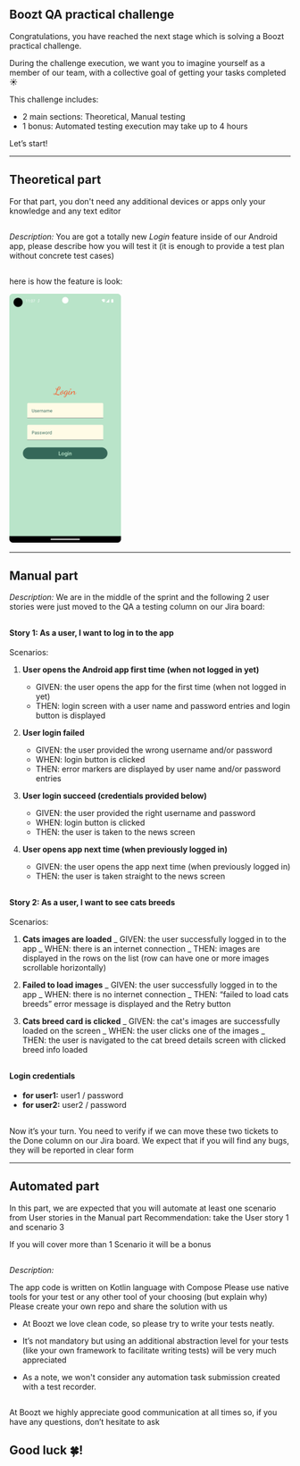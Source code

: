 ## Boozt QA practical challenge

Congratulations, you have reached the next stage which is solving a Boozt practical challenge.

During the challenge execution, we want you to imagine yourself as a member of our team,
with a collective goal of getting your tasks completed :sunny:

This challenge includes:
- 2 main sections: Theoretical, Manual testing  
- 1 bonus: Automated testing 
execution may take up to 4 hours

Let’s start!

---

## Theoretical part

For that part, you don't need any additional devices or apps 
only your knowledge and any text editor

##

*Description:* 
You are got a totally new *Login* feature inside of our Android app, 
please describe how you will test it 
(it is enough to provide a test plan without concrete test cases)

##

here is how the feature is look:

<img src="login_design.png" alt="drawing" width="200"/>

---

## Manual part


*Description:* 
We are in the middle of the sprint and the following 2 user stories were just moved to the QA
a testing column on our Jira board:

##

#### Story 1: As a user, I want to log in to the app

Scenarios:

1. **User opens the Android app first time (when not logged in yet)**
   - GIVEN: the user opens the app for the first time (when not logged in yet)
   - THEN: login screen with a user name and password entries and login button is displayed
2. **User login failed**
   - GIVEN: the user provided the wrong username and/or password
   - WHEN: login button is clicked
   - THEN: error markers are displayed by user name and/or password entries

3. **User login succeed (credentials provided below)**
   - GIVEN: the user provided the right username and password
   - WHEN: login button is clicked
   - THEN: the user is taken to the news screen

4. **User opens app next time (when previously logged in)**
   - GIVEN: the user opens the app next time (when previously logged in)
   - THEN: the user is taken straight to the news screen

##

#### Story 2: As a user, I want to see cats breeds


Scenarios:

1. **Cats images are loaded**
   _ GIVEN: the user successfully logged in to the app
   _ WHEN: there is an internet connection
   _ THEN: images are displayed in the rows on the list (row can have one or more images scrollable
   horizontally)

2. **Failed to load images**
   _ GIVEN: the user successfully logged in to the app
   _ WHEN: there is no internet connection
   _ THEN: “failed to load cats breeds” error message is displayed and the Retry button

3. **Cats breed card is clicked**
   _ GIVEN: the cat's images are successfully loaded on the screen
   _ WHEN: the user clicks one of the images
   _ THEN: the user is navigated to the cat breed details screen with clicked breed info loaded

##

#### Login credentials

- **for user1:**  user1 / password
- **for user2:**  user2 / password

##

Now it’s your turn. You need to verify if we can move these two tickets to the Done column on our Jira
board.
We expect that if you will find any bugs, they will be reported in clear form

---

## Automated part

In this part, we are expected that you will automate at least one scenario from User stories in the Manual part
Recommendation: take the User story 1 and scenario 3

If you will cover more than 1 Scenario it will be a bonus

##

*Description:*

The app code is written on Kotlin language with Compose
Please use native tools for your test or any other tool of your choosing (but explain why)
Please create your own repo and share the solution with us

* At Boozt we love clean code, so please try to write your tests neatly.

* It’s not mandatory but using an additional abstraction level for your tests (like your own
  framework to facilitate writing tests) will be very much appreciated

* As a note, we won't consider any automation task submission created with a test recorder.

##

At Boozt we highly appreciate good communication at all times so, if you have any questions, don’t
hesitate to ask

## Good luck :four_leaf_clover:!   
